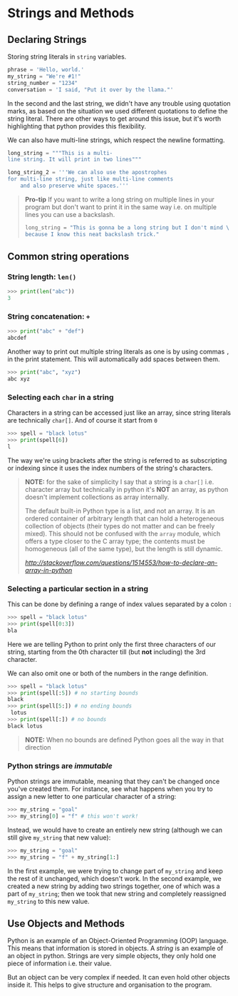 # Strings and Methods

## Declaring Strings

Storing string literals in `string` variables.

```python
phrase = 'Hello, world.'
my_string = "We're #1!"
string_number = "1234"
conversation = 'I said, "Put it over by the llama."'
```

In the second and the last string, we didn't have any trouble using quotation marks, as based on the situation we used different quotations to define the string literal. There are other ways to get around this issue, but it's worth highlighting that python provides this flexibility.

We can also have multi-line strings, which respect the newline formatting.

```python
long_string = """This is a multi-
line string. It will print in two lines"""

long_string_2 = '''We can also use the apostrophes
for multi-line string, just like multi-line comments
    and also preserve white spaces.'''
```

> **Pro-tip**
> If you want to write a long string on multiple lines in your program but don't want to print it in the same way i.e. on multiple lines you can use a backslash.
>
> ```python
> long_string = "This is gonna be a long string but I don't mind \
> because I know this neat backslash trick."
> ```

## Common string operations

### String length: `len()`

```python
>>> print(len("abc"))
3
```

### String concatenation: `+`

```python
>>> print("abc" + "def")
abcdef
```

Another way to print out multiple string literals as one is by using commas `,` in the print statement. This will automatically add spaces between them.
```python
>>> print("abc", "xyz")
abc xyz 
```

### Selecting each `char` in a string

Characters in a string can be accessed just like an array, since string literals are technically `char[]`. And of course it start from `0`

```python
>>> spell = "black lotus"
>>> print(spell[6])
l
```

The way we're using brackets after the string is referred to as subscripting or indexing since it uses the index numbers of the string's characters.

> **NOTE:** for the sake of simplicity I say that a string is a `char[]` i.e. character array but technically in python it's **NOT** an array, as python doesn't implement collections as array internally.
> 
> The default built-in Python type is a list, and not an array. It is an ordered container of arbitrary length that can hold a heterogeneous collection of objects (their types do not matter and can be freely mixed). This should not be confused with the `array` module, which offers a type closer to the C array type; the contents must be homogeneous (all of the same type), but the length is still dynamic.
> 
> _http://stackoverflow.com/questions/1514553/how-to-declare-an-array-in-python_

### Selecting a particular section in a string

This can be done by defining a range of index values separated by a colon `:`

```python
>>> spell = "black lotus"
>>> print(spell[0:3])
bla
```

Here we are telling Python to print only the first three characters of our string, starting from the 0th character till (but **not** including) the 3rd character.

We can also omit one or both of the numbers in the range definition.

```python
>>> spell = "black lotus"
>>> print(spell[:5]) # no starting bounds
black
>>> print(spell[5:]) # no ending bounds
 lotus
>>> print(spell[:]) # no bounds
black lotus
```

> **NOTE:** When no bounds are defined Python goes all the way in that direction

### Python strings are _immutable_

Python strings are immutable, meaning that they can't be changed once you've created them. For instance, see what happens when you try to assign a new letter to one particular character of a string:

```python
>>> my_string = "goal" 
>>> my_string[0] = "f" # this won't work!
```

Instead, we would have to create an entirely new string (although we can still give `my_string` that new value): 

```python
>>> my_string = "goal" 
>>> my_string = "f" + my_string[1:] 
```

In the first example, we were trying to change part of `my_string` and keep the rest of it unchanged, which doesn't work. In the second example, we created a new string by adding two strings together, one of which was a part of `my_string`; then we took that new string and completely reassigned `my_string` to this new value.

## Use Objects and Methods

Python is an example of an Object-Oriented Programming (OOP) language. This means that information is stored in objects. A _string_ is an example of an object in python. Strings are very simple objects, they only hold one piece of information i.e. their value.

But an object can be very complex if needed. It can even hold other objects inside it. This helps to give structure and organisation to the program.

